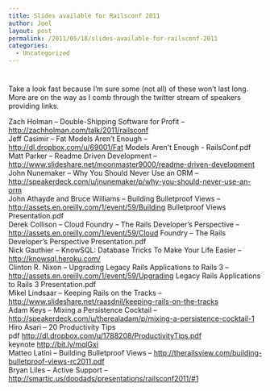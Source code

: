 ```yaml
---
title: Slides available for Railsconf 2011
author: Joel
layout: post
permalink: /2011/05/18/slides-available-for-railsconf-2011
categories:
  - Uncategorized
---
```

# 

Take a look fast because I’m sure some (not all) of these won’t last long. More are on the way as I comb through the twitter stream of speakers providing links.

Zach Holman – Double-Shipping Software for Profit – http://zachholman.com/talk/2011/railsconf  
Jeff Casimir – Fat Models Aren’t Enough – http://dl.dropbox.com/u/69001/Fat Models Aren't Enough - RailsConf.pdf  
Matt Parker – Readme Driven Development – http://www.slideshare.net/moonmaster9000/readme-driven-development  
John Nunemaker – Why You Should Never Use an ORM – http://speakerdeck.com/u/jnunemaker/p/why-you-should-never-use-an-orm  
John Athayde and Bruce Williams – Building Bulletproof Views – http://assets.en.oreilly.com/1/event/59/Building Bulletproof Views Presentation.pdf  
Derek Collison – Cloud Foundry – The Rails Developer’s Perspective – http://assets.en.oreilly.com/1/event/59/Cloud Foundry – The Rails Developer’s Perspective Presentation.pdf  
Nick Gauthier – KnowSQL: Database Tricks To Make Your Life Easier – http://knowsql.heroku.com/  
Clinton R. Nixon – Upgrading Legacy Rails Applications to Rails 3 – http://assets.en.oreilly.com/1/event/59/Upgrading Legacy Rails Applications to Rails 3 Presentation.pdf  
Mikel Lindsaar – Keeping Rails on the Tracks – http://www.slideshare.net/raasdnil/keeping-rails-on-the-tracks  
Adam Keys – Mixing a Persistence Cocktail – http://speakerdeck.com/u/therealadam/p/mixing-a-persistence-cocktail-1  
Hiro Asari – 20 Productivity Tips  
pdf http://dl.dropbox.com/u/1788208/ProductivityTips.pdf  
keynote http://bit.ly/mqlGxi  
Matteo Latini – Building Bulletproof Views – http://therailsview.com/building-bulletproof-views-rc2011.pdf  
Bryan Liles – Active Support – http://smartic.us/doodads/presentations/railsconf2011/#1
